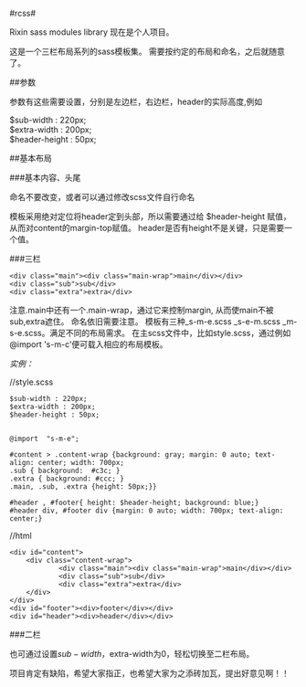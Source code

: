 #rcss#

Rixin sass modules library
现在是个人项目。

这是一个三栏布局系列的sass模板集。
需要按约定的布局和命名，之后就随意了。

##参数


参数有这些需要设置，分别是左边栏，右边栏，header的实际高度,例如

$sub-width : 220px;</br>
$extra-width : 200px;</br>
$header-height : 50px;</br>


##基本布局

###基本内容、头尾
    <div id="content"></div>
    <div id="footer"></div>
    <div id="header"></div>
命名不要改变，或者可以通过修改scss文件自行命名

模板采用绝对定位将header定到头部，所以需要通过给 $header-height 赋值，从而对content的margin-top赋值。
header是否有height不是关键，只是需要一个值。

###三栏

    <div class="main"><div class="main-wrap">main</div></div>
    <div class="sub">sub</div>
    <div class="extra">extra</div>
    
注意.main中还有一个.main-wrap，通过它来控制margin, 从而使main不被sub,extra遮住。
命名依旧需要注意。
模板有三种_s-m-e.scss  _s-e-m.scss  _m-s-e.scss。满足不同的布局需求。
在主scss文件中，比如style.scss，通过例如@import 's-m-c'便可载入相应的布局模板。

*实例：*

//style.scss

    $sub-width : 220px;
    $extra-width : 200px;
    $header-height : 50px;


    @import  "s-m-e";

    #content > .content-wrap {background: gray; margin: 0 auto; text-align: center; width: 700px;
    .sub { background:  #c3c; }
    .extra { background: #ccc; }
    .main, .sub, .extra {height: 50px;}}

    #header , #footer{ height: $header-height; background: blue;}
    #header div, #footer div {margin: 0 auto; width: 700px; text-align: center;}


//html

    <div id="content">
        <div class="content-wrap">
                <div class="main"><div class="main-wrap">main</div></div>
                <div class="sub">sub</div>
                <div class="extra">extra</div>
        </div>
    </div>
    <div id="footer"><div>footer</div></div>
    <div id="header"><div>header</div></div>

###二栏

也可通过设置$sub-width，$extra-width为0，轻松切换至二栏布局。

项目肯定有缺陷，希望大家指正，也希望大家为之添砖加瓦，提出好意见啊！！
